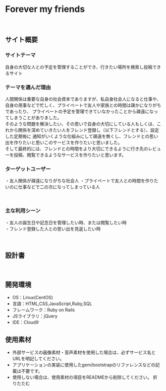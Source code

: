 # Forever my friends
​
## サイト概要
### サイトテーマ
自身の大切な人との予定を管理することができ、行きたい場所を検索し投稿できるサイト
​
### テーマを選んだ理由
人間関係は重要な自身の社会資本でありますが、私自身社会人になると仕事や、自身の用事などで忙しく、プライベートで友人や家族との時間は疎かになりがちであったり、
プライベートの予定を管理できていなかったことから疎遠になってしまうことがありました。<br>そのような問題を解決したい、その思いで自身の大切にしている人もしくは、これから関係を深めていきたい人をフレンド登録し（以下フレンドとする）、設定した定期毎に
通知がいくような仕組みにして疎遠を無くし、フレンドとの思い出を作りたいと思いこのサービスを作りたいと思いました。<br>
そして最終的には、フレンドとの時間をより大切にできるように行き先のレビューを投稿、閲覧できるようなサービスを作りたいと思います。
​
### ターゲットユーザー

・友人関係が疎遠になりがちな社会人
・プライベートで友人との時間を作りたいのに仕事などで二の次になってしまっている人<br>

​
### 主な利用シーン
・友人の誕生日や記念日を管理したい時、または閲覧したい時<br>
・フレンド登録した人との思い出を見返したい時<br>

​
## 設計書
<!--テーマを設定・提出する時点では不要です-->
​
## 開発環境
- OS：Linux(CentOS)
- 言語：HTML,CSS,JavaScript,Ruby,SQL
- フレームワーク：Ruby on Rails
- JSライブラリ：jQuery
- IDE：Cloud9
​
## 使用素材
- 外部サービスの画像素材・音声素材を使用した場合は、必ずサービス名とURLを明記してください。
- アプリケーションの実装に使用したgem/bootstrapのリファレンスなどの記載は不要です。
- 使用しない場合は、使用素材の項目をREADMEから削除してください。
折りたたむ